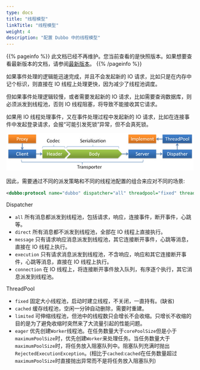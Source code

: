 ```yaml
---
type: docs
title: "线程模型"
linkTitle: "线程模型"
weight: 4
description: "配置 Dubbo 中的线程模型"
---
```


{{% pageinfo %}} 此文档已经不再维护。您当前查看的是快照版本。如果想要查看最新版本的文档，请参阅[最新版本](/zh-cn/docs3-v2/java-sdk/advanced-features-and-usage/performance/threading-model/)。
{{% /pageinfo %}}

如果事件处理的逻辑能迅速完成，并且不会发起新的 IO 请求，比如只是在内存中记个标识，则直接在 IO 线程上处理更快，因为减少了线程池调度。  

但如果事件处理逻辑较慢，或者需要发起新的 IO 请求，比如需要查询数据库，则必须派发到线程池，否则 IO 线程阻塞，将导致不能接收其它请求。  

如果用 IO 线程处理事件，又在事件处理过程中发起新的 IO 请求，比如在连接事件中发起登录请求，会报“可能引发死锁”异常，但不会真死锁。

![dubbo-protocol](/imgs/user/dubbo-protocol.jpg)


因此，需要通过不同的派发策略和不同的线程池配置的组合来应对不同的场景:

```xml
<dubbo:protocol name="dubbo" dispatcher="all" threadpool="fixed" threads="100" />
```

Dispatcher

* `all` 所有消息都派发到线程池，包括请求，响应，连接事件，断开事件，心跳等。
* `direct` 所有消息都不派发到线程池，全部在 IO 线程上直接执行。
* `message` 只有请求响应消息派发到线程池，其它连接断开事件，心跳等消息，直接在 IO 线程上执行。
* `execution` 只有请求消息派发到线程池，不含响应，响应和其它连接断开事件，心跳等消息，直接在 IO 线程上执行。
* `connection` 在 IO 线程上，将连接断开事件放入队列，有序逐个执行，其它消息派发到线程池。

ThreadPool

* `fixed` 固定大小线程池，启动时建立线程，不关闭，一直持有。(缺省)
* `cached` 缓存线程池，空闲一分钟自动删除，需要时重建。
* `limited` 可伸缩线程池，但池中的线程数只会增长不会收缩。只增长不收缩的目的是为了避免收缩时突然来了大流量引起的性能问题。
* `eager` 优先创建`Worker`线程池。在任务数量大于`corePoolSize`但是小于`maximumPoolSize`时，优先创建`Worker`来处理任务。当任务数量大于`maximumPoolSize`时，将任务放入阻塞队列中。阻塞队列充满时抛出`RejectedExecutionException`。(相比于`cached`:`cached`在任务数量超过`maximumPoolSize`时直接抛出异常而不是将任务放入阻塞队列)

